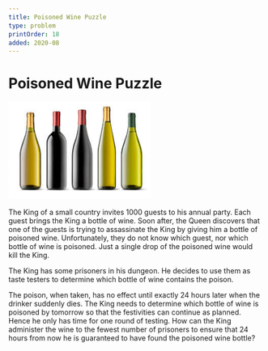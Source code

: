 ```yaml
---
title: Poisoned Wine Puzzle
type: problem
printOrder: 18
added: 2020-08
---
```


# Poisoned Wine Puzzle

![](../../images/poisoned-wine-puzzle-1.png)


The King of a small country invites 1000 guests to his annual party. Each guest brings the King a bottle of wine. Soon after, the Queen discovers that one of the guests is trying to assassinate the King by giving him a bottle of poisoned wine. Unfortunately, they do not know which guest, nor which bottle of wine is poisoned. Just a single drop of the poisoned wine would kill the King.

The King has some prisoners in his dungeon. He decides to use them as taste testers to determine which bottle of wine contains the poison. 

The poison, when taken, has no effect until exactly 24 hours later when the drinker suddenly dies. The King needs to determine which bottle of wine is poisoned by tomorrow so that the festivities can continue as planned. Hence he only has time for one round of testing. How can the King administer the wine to the fewest number of prisoners to ensure that 24 hours from now he is guaranteed to have found the poisoned wine bottle?

